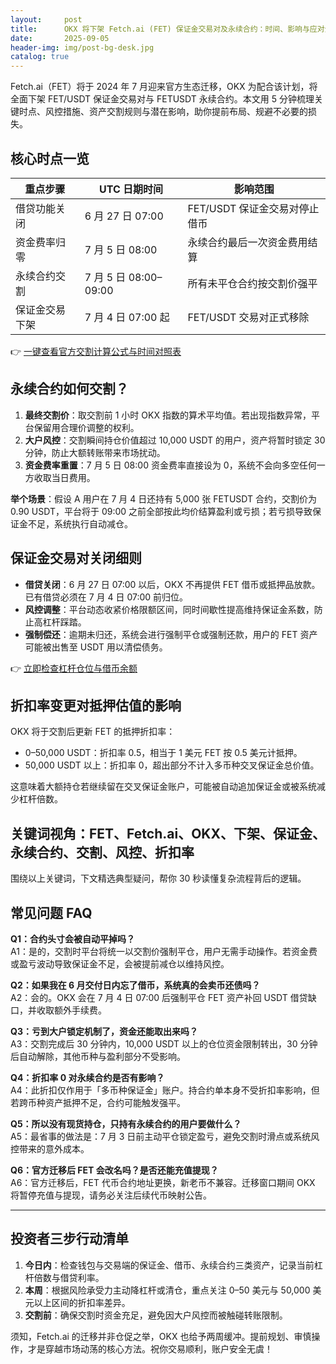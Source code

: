 ```yaml
---
layout:     post
title:      OKX 将下架 Fetch.ai (FET) 保证金交易对及永续合约：时间、影响与应对全指南
date:       2025-09-05
header-img: img/post-bg-desk.jpg
catalog: true
---
```


Fetch.ai（FET）将于 2024 年 7 月迎来官方生态迁移，OKX 为配合该计划，将全面下架 FET/USDT 保证金交易对与 FETUSDT 永续合约。本文用 5 分钟梳理关键时点、风控措施、资产交割规则与潜在影响，助你提前布局、规避不必要的损失。

## 核心时点一览

| 重点步骤 | UTC 日期时间 | 影响范围 |
| --- | --- | --- |
| 借贷功能关闭 | 6 月 27 日 07:00 | FET/USDT 保证金交易对停止借币 |
| 资金费率归零 | 7 月 5 日 08:00 | 永续合约最后一次资金费用结算 |
| 永续合约交割 | 7 月 5 日 08:00–09:00 | 所有未平仓合约按交割价强平 |
| 保证金交易下架 | 7 月 4 日 07:00 起 | FET/USDT 交易对正式移除 |

👉 [一键查看官方交割计算公式与时间对照表](https://okxdog.com/)

## 永续合约如何交割？

1. **最终交割价**：取交割前 1 小时 OKX 指数的算术平均值。若出现指数异常，平台保留用合理价调整的权利。  
2. **大户风控**：交割瞬间持仓价值超过 10,000 USDT 的用户，资产将暂时锁定 30 分钟，防止大额转账带来市场扰动。  
3. **资金费率重置**：7 月 5 日 08:00 资金费率直接设为 0，系统不会向多空任何一方收取当日费用。

**举个场景**：假设 A 用户在 7 月 4 日还持有 5,000 张 FETUSDT 合约，交割价为 0.90 USDT，平台将于 09:00 之前全部按此均价结算盈利或亏损；若亏损导致保证金不足，系统执行自动减仓。

## 保证金交易对关闭细则

- **借贷关闭**：6 月 27 日 07:00 以后，OKX 不再提供 FET 借币或抵押品放款。已有借贷必须在 7 月 4 日 07:00 前归位。  
- **风控调整**：平台动态收紧价格限额区间，同时间歇性提高维持保证金系数，防止高杠杆踩踏。  
- **强制偿还**：逾期未归还，系统会进行强制平仓或强制还款，用户的 FET 资产可能被出售至 USDT 用以清偿债务。

👉 [立即检查杠杆仓位与借币余额](https://okxdog.com/)

## 折扣率变更对抵押估值的影响

OKX 将于交割后更新 FET 的抵押折扣率：

- 0–50,000 USDT：折扣率 0.5，相当于 1 美元 FET 按 0.5 美元计抵押。  
- 50,000 USDT 以上：折扣率 0，超出部分不计入多币种交叉保证金总价值。

这意味着大额持仓若继续留在交叉保证金账户，可能被自动追加保证金或被系统减少杠杆倍数。

## 关键词视角：FET、Fetch.ai、OKX、下架、保证金、永续合约、交割、风控、折扣率

围绕以上关键词，下文精选典型疑问，帮你 30 秒读懂复杂流程背后的逻辑。

## 常见问题 FAQ

**Q1：合约头寸会被自动平掉吗？**  
A1：是的，交割时平台将统一以交割价强制平仓，用户无需手动操作。若资金费或盈亏波动导致保证金不足，会被提前减仓以维持风控。

**Q2：如果我在 6 月交付日内忘了借币，系统真的会卖币还债吗？**  
A2：会的。OKX 会在 7 月 4 日 07:00 后强制平仓 FET 资产补回 USDT 借贷缺口，并收取额外手续费。

**Q3：亏到大户锁定机制了，资金还能取出来吗？**  
A3：交割完成后 30 分钟内，10,000 USDT 以上的仓位资金限制转出，30 分钟后自动解除，其他币种与盈利部分不受影响。

**Q4：折扣率 0 对永续合约是否有影响？**  
A4：此折扣仅作用于「多币种保证金」账户。持合约单本身不受折扣率影响，但若跨币种资产抵押不足，合约可能触发强平。

**Q5：所以没有现货持仓，只持有永续合约的用户要做什么？**  
A5：最省事的做法是：7 月 3 日前主动平仓锁定盈亏，避免交割时滑点或系统风控带来的意外成本。

**Q6：官方迁移后 FET 会改名吗？是否还能充值提现？**  
A6：官方迁移后，FET 代币合约地址更换，新老币不兼容。迁移窗口期间 OKX 将暂停充值与提现，请务必关注后续代币映射公告。

---

## 投资者三步行动清单

1. **今日内**：检查钱包与交易端的保证金、借币、永续合约三类资产，记录当前杠杆倍数与借贷利率。  
2. **本周**：根据风险承受力主动降杠杆或清仓，重点关注 0–50 美元与 50,000 美元以上区间的折扣率差异。  
3. **交割前**：确保交割时资金充足，避免因大户风控而被触碰转账限制。

须知，Fetch.ai 的迁移并非仓促之举，OKX 也给予两周缓冲。提前规划、审慎操作，才是穿越市场动荡的核心方法。祝你交易顺利，账户安全无虞！